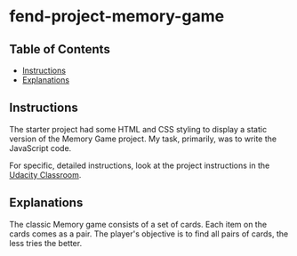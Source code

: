 # fend-project-memory-game

## Table of Contents

* [Instructions](#instructions)
* [Explanations](#explanations)

## Instructions

The starter project had some HTML and CSS styling to display a static version of the Memory Game project. My task, primarily, was to write the JavaScript code.

For specific, detailed instructions, look at the project instructions in the [Udacity Classroom](https://classroom.udacity.com/me).

## Explanations

The classic Memory game consists of a set of cards. Each item on the cards comes as a pair. The player's objective is to find all pairs of cards, the less tries the better.
